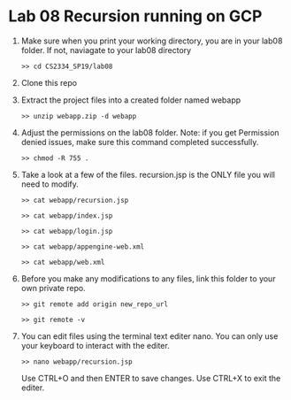 # Lab 08 Recursion running on GCP
1. Make sure when you print your working directory, you are in your lab08 folder.
   If not, naviagate to your lab08 directory
   
   `>> cd CS2334_SP19/lab08`
   
2. Clone this repo
3. Extract the project files into a created folder named webapp
   
   `>> unzip webapp.zip -d webapp`

4. Adjust the permissions on the lab08 folder. Note: if you get Permission denied issues, make sure this command completed successfully.
   
   `>> chmod -R 755 .`

5. Take a look at a few of the files. recursion.jsp is the ONLY file you will need to modify.
   
   `>> cat webapp/recursion.jsp`
   
   `>> cat webapp/index.jsp`
   
   `>> cat webapp/login.jsp`
   
   `>> cat webapp/appengine-web.xml`
   
   `>> cat webapp/web.xml`

6. Before you make any modifications to any files, link this folder to your own private repo.
   
   `>> git remote add origin new_repo_url`
   
   `>> git remote -v`

7. You can edit files using the terminal text editer nano. You can only use your keyboard to interact with the editer.
   
   `>> nano webapp/recursion.jsp`
   
   Use CTRL+O and then ENTER to save changes.
   Use CTRL+X to exit the editer.
